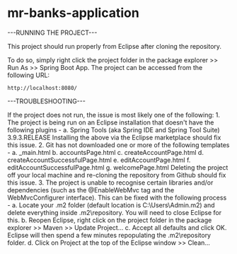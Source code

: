 # mr-banks-application

---RUNNING THE PROJECT---

This project should run properly from Eclipse after cloning the repository.

To do so, simply right click the project folder in the package explorer >> Run As >> Spring Boot App. The project can be accessed from the following URL:
	
	http://localhost:8080/


---TROUBLESHOOTING---

If the project does not run, the issue is most likely one of the following:
	1. The project is being run on an Eclipse installation that doesn't have the following plugins -
		a. Spring Tools (aka Spring IDE and Spring Tool Suite) 3.9.3.RELEASE
	   Installing the above via the Eclipse marketplace should fix this issue.
	2. Git has not downloaded one or more of the following templates -
		a. _main.html
		b. accountsPage.html
		c. createAccountPage.html
		d. createAccountSuccessfulPage.html
		e. editAccountPage.html
		f. editAccountSuccessfulPage.html
		g. welcomePage.html
	   Deleting the project off your local machine and re-cloning the repository from Github should fix this issue.
	3. The project is unable to recognise certain libraries and/or dependencies (such as the @EnableWebMvc tag and the WebMvcConfigurer interface).
	   This can be fixed with the following process -
		a. Locate your .m2 folder (default location is C:\Users\Admin\.m2) and delete everything inside \.m2\repository. You will need to close Eclipse for this.
		b. Reopen Eclipse, right click on the project folder in the package explorer >> Maven >> Update Project...
		c. Accept all defaults and click OK. Eclipse will then spend a few minutes repopulating the .m2\repository folder.
		d. Click on Project at the top of the Eclipse window >> Clean...